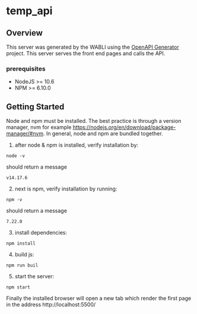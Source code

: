 # temp_api

## Overview
This server was generated by the WABLI using the [OpenAPI Generator](https://openapi-generator.tech) project.
This server serves the front end pages and calls the API.

### prerequisites
- NodeJS >= 10.6
- NPM >= 6.10.0


## Getting Started

Node and npm must be installed. The best practice is through a version manager,
nvm for example https://nodejs.org/en/download/package-manager/#nvm. In general,
node and npm are bundled together.

1) after node & npm is installed, verify installation by:

```shell
node -v
```
should return a message

```shell
v14.17.6
```
2) next is npm,  verify installation by running:


```shell
npm -v
```
should return a message

```shell
7.22.0
```

3) install dependencies:

```shell
npm install
```
4) build js:

```shell
npm run buil
```

5) start the server:

```shell
npm start
```

Finally the installed browser will open a new tab which render the first page
in the address http://localhost:5500/

